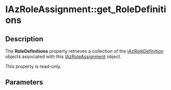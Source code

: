 # IAzRoleAssignment::get_RoleDefinitions

## Description

The **RoleDefinitions** property retrieves a collection of the [IAzRoleDefinition](https://learn.microsoft.com/windows/desktop/api/azroles/nn-azroles-iazroledefinition) objects associated with this [IAzRoleAssignment](https://learn.microsoft.com/windows/desktop/api/azroles/nn-azroles-iazroleassignment) object.

This property is read-only.

## Parameters